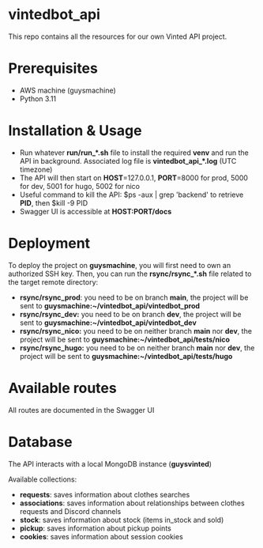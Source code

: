 # vintedbot_api
This repo contains all the resources for our own Vinted API project.



# Prerequisites

- AWS machine (guysmachine)
- Python 3.11



# Installation & Usage

- Run whatever **run/run_*.sh** file to install the required **venv** and run the API in background. Associated log file is **vintedbot_api_*.log** (UTC timezone)
- The API will then start on **HOST**=127.0.0.1, **PORT**=8000 for prod, 5000 for dev, 5001 for hugo, 5002 for nico
- Useful command to kill the API: $ps -aux | grep 'backend' to retrieve **PID**, then $kill -9 PID
- Swagger UI is accessible at **HOST:PORT/docs**



# Deployment

To deploy the project on **guysmachine**, you will first need to own an authorized SSH key. Then, you can run the **rsync/rsync_*.sh** file related to the target remote directory:

- **rsync/rsync_prod**: you need to be on branch **main**, the project will be sent to **guysmachine:~/vintedbot_api/vintedbot_prod**
- **rsync/rsync_dev:** you need to be on branch **dev**, the project will be sent to **guysmachine:~/vintedbot_api/vintedbot_dev**
- **rsync/rsync_nico:** you need to be on neither branch **main** nor **dev**, the project will be sent to **guysmachine:~/vintedbot_api/tests/nico**
- **rsync/rsync_hugo:** you need to be on neither branch **main** nor **dev**, the project will be sent to **guysmachine:~/vintedbot_api/tests/hugo**



# Available routes

All routes are documented in the Swagger UI



# Database

The API interacts with a local MongoDB instance (**guysvinted**)

Available collections:

- **requests**: saves information about clothes searches
- **associations**: saves information about relationships between clothes requests and Discord channels
- **stock**: saves information about stock (items in_stock and sold)
- **pickup**: saves information about pickup points
- **cookies**: saves information about session cookies
